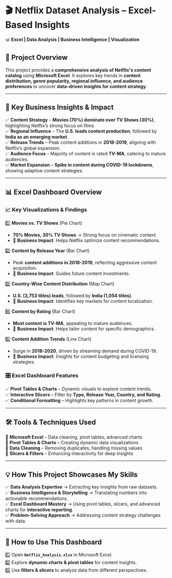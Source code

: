 # 🎬 **Netflix Dataset Analysis – Excel-Based Insights**  

📊 **Excel | Data Analysis | Business Intelligence | Visualization**  

## 🚀 **Project Overview**  
This project provides a **comprehensive analysis of Netflix's content catalog** using **Microsoft Excel**. It explores key trends in **content distribution, genre popularity, regional influence, and audience preferences** to uncover **data-driven insights for content strategy**.  

---

## 📌 **Key Business Insights & Impact**  

✅ **Content Strategy** – **Movies (70%) dominate over TV Shows (30%)**, highlighting Netflix’s strong focus on films.  
✅ **Regional Influence** – The **U.S. leads content production**, followed by **India as an emerging market**.  
✅ **Release Trends** – Peak content additions in **2018-2019**, aligning with Netflix’s global expansion.  
✅ **Audience Focus** – Majority of content is rated **TV-MA**, catering to mature audiences.  
✅ **Market Expansion** – **Spike in content during COVID-19 lockdowns**, showing adaptive content strategies.  

---

## 📊 **Excel Dashboard Overview**  

### 📈 **Key Visualizations & Findings**  

1️⃣ **Movies vs. TV Shows** (Pie Chart)  
   - **70% Movies, 30% TV Shows** → Strong focus on cinematic content.  
   - 📌 **Business Impact**: Helps Netflix optimize content recommendations.  

2️⃣ **Content by Release Year** (Bar Chart)  
   - Peak **content additions in 2018-2019**, reflecting aggressive content acquisition.  
   - 📌 **Business Impact**: Guides future content investments.  

3️⃣ **Country-Wise Content Distribution** (Map Chart)  
   - **U.S. (3,753 titles) leads**, followed by **India (1,054 titles)**.  
   - 📌 **Business Impact**: Identifies key markets for content localization.  

4️⃣ **Content by Rating** (Bar Chart)  
   - **Most content is TV-MA**, appealing to mature audiences.  
   - 📌 **Business Impact**: Helps tailor content for specific demographics.  

5️⃣ **Content Addition Trends** (Line Chart)  
   - Surge in **2018-2020**, driven by streaming demand during COVID-19.  
   - 📌 **Business Impact**: Insights for content budgeting and licensing strategies.  

### 🎛 **Excel Dashboard Features**  

✅ **Pivot Tables & Charts** – Dynamic visuals to explore content trends.  
✅ **Interactive Slicers** – Filter by **Type, Release Year, Country, and Rating**.  
✅ **Conditional Formatting** – Highlights key patterns in content growth.  

---

## 🛠 **Tools & Techniques Used**  

🔹 **Microsoft Excel** – Data cleaning, pivot tables, advanced charts  
🔹 **Pivot Tables & Charts** – Creating dynamic data visualizations  
🔹 **Data Cleaning** – Removing duplicates, handling missing values  
🔹 **Slicers & Filters** – Enhancing interactivity for deep insights  

---

## 💡 **How This Project Showcases My Skills**  

✅ **Data Analysis Expertise** → Extracting key insights from raw datasets.  
✅ **Business Intelligence & Storytelling** → Translating numbers into actionable recommendations.  
✅ **Excel Dashboard Mastery** → Using pivot tables, slicers, and advanced charts for **interactive reporting**.  
✅ **Problem-Solving Approach** → Addressing content strategy challenges with data.  

---

## 🚀 **How to Use This Dashboard**  

1️⃣ Open **`Netflix_Analysis.xlsx`** in Microsoft Excel.  
2️⃣ Explore **dynamic charts & pivot tables** for content insights.  
3️⃣ Use **filters & slicers** to analyze data from different perspectives.  
